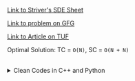 [Link to Striver's SDE Sheet](https://takeuforward.org/interviews/strivers-sde-sheet-top-coding-interview-problems/)

[Link to problem on GFG](https://practice.geeksforgeeks.org/problems/bottom-view-of-binary-tree/1)

[Link to Article on TUF](https://takeuforward.org/data-structure/bottom-view-of-a-binary-tree/)

Optimal Solution: TC = `O(N)`, SC = `O(N + N)`

<br>

<details><summary>Clean Codes in C++ and Python</summary>

<details><summary><strong>C++</strong></summary>

Total Time Taken: `0.19`<br>

![](https://github.com/archishmanghos/code-images/blob/master/Leetcode/bottom-view.png)

</details>

<br>

<details><summary><strong>Python</strong></summary>

Total Time Taken: `0.54`<br>

![](https://github.com/archishmanghos/code-images/blob/master/Leetcode/bottom-view-py.png)

</details>

</details>